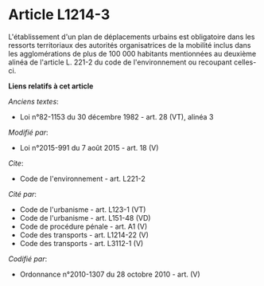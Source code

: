 # Article L1214-3

L'établissement d'un plan de déplacements urbains est obligatoire dans les ressorts territoriaux des autorités organisatrices
de la mobilité  inclus dans les agglomérations de plus de 100 000 habitants mentionnées au deuxième alinéa de l'article L.
221-2 du code de l'environnement ou recoupant celles-ci.

**Liens relatifs à cet article**

_Anciens textes_:

  - Loi n°82-1153 du 30 décembre 1982 - art. 28 (VT), alinéa 3

_Modifié par_:

  - Loi n°2015-991 du 7 août 2015 - art. 18 (V)

_Cite_:

  - Code de l'environnement - art. L221-2

_Cité par_:

  - Code de l'urbanisme - art. L123-1 (VT)
  - Code de l'urbanisme - art. L151-48 (VD)
  - Code de procédure pénale - art. A1 (V)
  - Code des transports - art. L1214-22 (V)
  - Code des transports - art. L3112-1 (V)

_Codifié par_:

  - Ordonnance n°2010-1307 du 28 octobre 2010 - art. (V)
